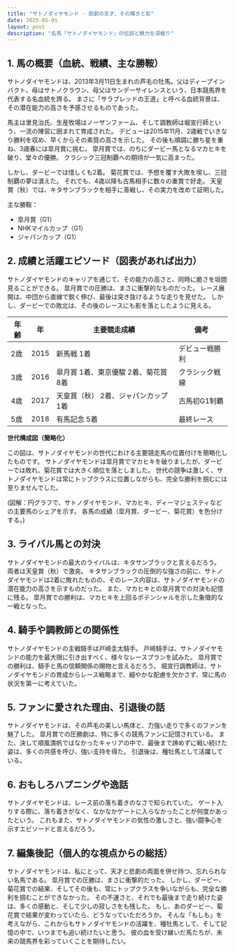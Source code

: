 ```yaml
---
title: "サトノダイヤモンド - 悲劇の天才、その輝きと影"
date: 2025-05-01
layout: post
description: "名馬『サトノダイヤモンド』の伝説と魅力を深堀り"
---
```


## 1. 馬の概要（血統、戦績、主な勝鞍）

サトノダイヤモンドは、2013年3月11日生まれの芦毛の牡馬。父はディープインパクト、母はサトノクラウン、母父はサンデーサイレンスという、日本競馬界を代表する名血統を誇る。  まさに「サラブレッドの王道」と呼べる血統背景は、その潜在能力の高さを予感させるものであった。

馬主は里見治氏、生産牧場はノーザンファーム、そして調教師は堀宣行師という、一流の陣営に囲まれて育成された。  デビューは2015年11月、2歳戦でいきなり勝利を収め、早くからその素質の高さを示した。  その後も順調に勝ち星を重ね、3歳春には皐月賞に挑む。  皐月賞では、のちにダービー馬となるマカヒキを破り、堂々の優勝。  クラシック三冠制覇への期待が一気に高まった。

しかし、ダービーでは惜しくも2着。  菊花賞では、予想を覆す大敗を喫し、三冠制覇の夢は潰えた。  それでも、4歳以降も古馬相手に数々の重賞で好走。  天皇賞（秋）では、キタサンブラックを相手に善戦し、その実力を改めて証明した。


主な勝鞍：

* 皐月賞（G1）
* NHKマイルカップ（G1）
* ジャパンカップ（G1）


## 2. 成績と活躍エピソード（図表があれば出力）

サトノダイヤモンドのキャリアを通じて、その能力の高さと、同時に脆さを垣間見ることができる。  皐月賞での圧勝は、まさに衝撃的なものだった。  レース展開は、中団から直線で鋭く伸び、最後は突き抜けるような走りを見せた。  しかし、ダービーでの敗北は、その後のレースにも影を落としたように見える。


| 年齢 | 年 | 主要競走成績 | 備考 |
|---|---|---|---|
| 2歳 | 2015 | 新馬戦 1着 | デビュー戦勝利 |
| 3歳 | 2016 | 皐月賞 1着、東京優駿 2着、菊花賞 8着 | クラシック戦線 |
| 4歳 | 2017 | 天皇賞（秋） 2着、ジャパンカップ 1着 | 古馬初G1制覇 |
| 5歳 | 2018 | 有馬記念 5着 | 最終レース |


**世代構成図（簡略化）**

この図は、サトノダイヤモンドの世代における主要競走馬の位置付けを簡略化したものです。  サトノダイヤモンドは皐月賞でマカヒキを破りましたが、ダービーでは敗れ、菊花賞では大きく順位を落としました。  世代の競争は激しく、サトノダイヤモンドは常にトップクラスに位置しながらも、完全な勝利を掴むには至りませんでした。


(図解：円グラフで、サトノダイヤモンド、マカヒキ、ディーマジェスティなどの主要馬のシェアを示す。  各馬の成績（皐月賞、ダービー、菊花賞）を色分けする。)


## 3. ライバル馬との対決

サトノダイヤモンドの最大のライバルは、キタサンブラックと言えるだろう。  両者は天皇賞（秋）で激突。  キタサンブラックの圧倒的な強さの前に、サトノダイヤモンドは2着に敗れたものの、そのレース内容は、サトノダイヤモンドの潜在能力の高さを示すものだった。  また、マカヒキとの皐月賞での対決も記憶に残る。  皐月賞での勝利は、マカヒキを上回るポテンシャルを示した象徴的な一戦となった。


## 4. 騎手や調教師との関係性

サトノダイヤモンドの主戦騎手は戸崎圭太騎手。  戸崎騎手は、サトノダイヤモンドの能力を最大限に引き出すべく、様々なレースプランを試みた。  皐月賞での勝利は、騎手と馬の信頼関係の賜物と言えるだろう。  堀宣行調教師は、サトノダイヤモンドの育成からレース戦略まで、細やかな配慮を欠かさず、常に馬の状況を第一に考えていた。


## 5. ファンに愛された理由、引退後の話

サトノダイヤモンドは、その芦毛の美しい馬体と、力強い走りで多くのファンを魅了した。  皐月賞での圧勝劇は、特に多くの競馬ファンに記憶されている。  また、決して順風満帆ではなかったキャリアの中で、最後まで諦めずに戦い続けた姿は、多くの共感を呼び、強い支持を得た。  引退後は、種牡馬として活躍している。


## 6. おもしろハプニングや逸話

サトノダイヤモンドは、レース前の落ち着きのなさで知られていた。  ゲート入りする際に、落ち着きがなく、なかなかゲートに入らなかったことが何度かあったという。  これもまた、サトノダイヤモンドの気性の激しさと、強い闘争心を示すエピソードと言えるだろう。


## 7. 編集後記（個人的な視点からの総括）

サトノダイヤモンドは、私にとって、天才と悲劇の両面を併せ持つ、忘れられない名馬である。  皐月賞での圧勝は、まさに衝撃的だった。  しかし、ダービー、菊花賞での結果、そしてその後も、常にトップクラスを争いながらも、完全な勝利を掴むことができなかった。  その不運さと、それでも最後まで走り続けた姿は、多くの感動と、そして少しの寂しさをも残した。  もし、あのダービー、菊花賞で結果が変わっていたら、どうなっていただろうか。  そんな「もしも」を考えながら、これからもサトノダイヤモンドの活躍を、種牡馬として、そして記憶の中で、いつまでも追い続けたいと思う。  彼の血を受け継いだ馬たちが、未来の競馬界を彩っていくことを期待したい。
